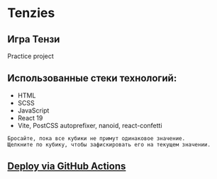 # Tenzies
## Игра Тензи
Practice project

## Использованные стеки технологий:

- HTML
- SCSS
- JavaScript
- React 19
- Vite, PostCSS autoprefixer, nanoid, react-confetti

```
Бросайте, пока все кубики не примут одинаковое значение.
Щелкните по кубику, чтобы зафискировать его на текущем значении.
```

## [Deploy via GitHub Actions](https://arginp.github.io/tenzies-react/) 